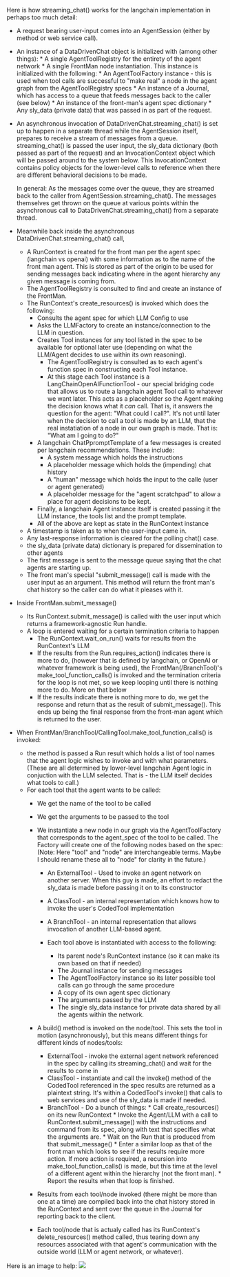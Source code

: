 Here is how streaming_chat() works for the langchain implementation in perhaps too much detail:

*   A request bearing user-input comes into an AgentSession (either by method or web service call).
*   An instance of a DataDrivenChat object is initialized with (among other things):
        * A single AgentToolRegistry for the entirety of the agent network
        * A single FrontMan node instantiation.  This instance is initialized with the following:
            * An AgentToolFactory instance - this is used when tool calls are successful
                to "make real" a node in the agent graph from the AgentToolRegistry specs
            * An instance of a Journal, which has access to a queue that feeds messages back 
                to the caller (see below)
            * An instance of the front-man's agent spec dictionary
            * Any sly_data (private data) that was passed in as part of the request.
*   An asynchronous invocation of DataDrivenChat.streaming_chat() is set up to happen in a separate thread
    while the AgentSession itself, prepares to receive a stream of messages from a queue.
    streaming_chat() is passed the user input, the sly_data dictionary (both passed as part of the request)
    and an InvocationContext object which will be passed around to the system below. This InvocationContext
    contains policy objects for the lower-level calls to reference when there are different behavioral
    decisions to be made.

    In general:
    As the messages come over the queue, they are streamed back to the caller from AgentSession.streaming_chat().
    The messages themselves get thrown on the queue at various points within the asynchronous
    call to DataDrivenChat.streaming_chat() from a separate thread.

* Meanwhile back inside the asynchronous DataDrivenChat.streaming_chat() call,
    * A RunContext is created for the front man per the agent spec (langchain vs openai)
        with some information as to the name of the front man agent.  This is stored
        as part of the origin to be used for sending messages back indicating where in 
        the agent hierarchy any given message is coming from.
    * The AgentToolRegistry is consulted to find and create an instance of the FrontMan.
    * The RunContext's create_resources() is invoked which does the following:
        * Consults the agent spec for which LLM Config to use
        * Asks the LLMFactory to create an instance/connection to the LLM in question.
        * Creates Tool instances for any tool listed in the spec to be available for
            optional later use (depending on what the LLM/Agent decides to use within its
            own reasoning).
            * The AgentToolRegistry is consulted as to each agent's function spec
                in constructing each Tool instance.
            * At this stage each Tool instance is a LangChainOpenAIFunctionTool -
                our special bridging code that allows us to route a langchain agent Tool
                call to whatever we want later.  This acts as a placeholder so the Agent
                making the decision knows what it *can* call. That is, it answers the
                question for the agent: "What could I call?".
                It's not until later when the decision to call a tool is made by an LLM,
                that the real instatiation of a node in our own graph is made. That is:
                "What am I going to do?"
        * A langchain ChatPpromptTemplate of a few messages is created per langchain recommendations.
            These include:
            * A system message which holds the instructions
            * A placeholder message which holds the (impending) chat history
            * A "human" message which holds the input to the calle (user or agent generated)
            * A placeholder message for the "agent scratchpad" to allow a place for agent 
                decisions to be kept.
        * Finally, a langchain Agent instance itself is created passing it the LLM instance,
            the tools list and the prompt template.
        * All of the above are kept as state in the RunContext instance
    * A timestamp is taken as to when the user-input came in.
    * Any last-response information is cleared for the polling chat() case.
    * the sly_data (private data) dictionary is prepared for dissemination to other agents
    * The first message is sent to the message queue saying that the chat agents are starting up.
    * The front man's special "submit_message() call is made with the user input as an argument.
        This method will return the front man's chat history so the caller can do what it pleases with it.

* Inside FrontMan.submit_message()
    * Its RunContext.submit_message() is called with the user input which returns a framework-agnostic Run handle.
    * A loop is entered waiting for a certain termination criteria to happen
        * The RunContext.wait_on_run() waits for results from the RunContext's LLM
        * If the results from the Run.requires_action() indicates there is more to do,
            (however that is defined by langchain, or OpenAI or whatever framework is being used),
            the FrontMan(/BranchTool)'s make_tool_function_calls() is invoked
            and the termination criteria for the loop is not met, so we keep looping
            until there is nothing more to do. More on that below
        * If the results indicate there is nothing more to do, we get the response
          and return that as the result of submit_message(). This ends up being
          the final response from the front-man agent which is returned to the user.

* When FrontMan/BranchTool/CallingTool.make_tool_function_calls() is invoked:
    * the method is passed a Run result which holds a list of tool names that
        the agent logic wishes to invoke and with what parameters.
        (These are all determined by lower-level langchain Agent logic in conjuction
         with the LLM selected. That is - the LLM itself decides what tools to call.)
    * For each tool that the agent wants to be called:
        * We get the name of the tool to be called  
        * We get the arguments to be passed to the tool
        * We instantiate a new node in our graph via the AgentToolFactory that corresponds 
            to the agent_spec of the tool to be called.  The Factory will create one of the
            following nodes based on the spec:  
                (Note: Here "tool" and "node" are interchangeable terms.
                        Maybe I should rename these all to "node" for clarity in the future.)
            * An ExternalTool - Used to invoke an agent network on another server.
                When this guy is made, an effort to redact the sly_data 
                is made before passing it on to its constructor
            * A ClassTool - an internal representation which knows how to invoke the
                user's CodedTool implementation
            * A BranchTool - an internal representation that allows invocation of another
                LLM-based agent.

            * Each tool above is instantiated with access to the following:
                * Its parent node's RunContext instance (so it can make its own based on that if needed) 
                * The Journal instance for sending messages
                * The AgentToolFactory instance so its later possible tool calls can go through the same procedure
                * A copy of its own agent spec dictionary
                * The arguments passed by the LLM
                * The single sly_data instance for private data shared by all the agents within the network.

        * A build() method is invoked on the node/tool.  This sets the tool in motion (asynchronously),
          but this means different things for different kinds of nodes/tools:
            * ExternalTool - invoke the external agent network referenced in the spec
                    by calling its streaming_chat() and wait for the results to come in
            * ClassTool - instantiate and call the invoke() method of the CodedTool referenced in the spec
                    results are returned as a plaintext string.  It's within a CodedTool's invoke()
                    that calls to web services and use of the sly_data is made if needed.
            * BranchTool - Do a bunch of things:
                    * Call create_resources() on its new RunContext 
                    * Invoke the Agent/LLM with a call to RunContext.submit_message() with
                      the instructions and command from its spec, along with text that
                      specifies what the arguments are.
                    * Wait on the Run that is produced from that submit_message()
                    * Enter a similar loop as that of  the front man which looks to see
                        if the results require more action. If more action is required,
                        a recursion into make_tool_function_calls() is made, but this time
                        at the level of a different agent within the hierarchy (not the front man).
                    * Report the results when that loop is finished.

        * Results from each tool/node invoked (there might be more than one at a time)
            are compiled back into the chat history stored in the RunContext
            and sent over the queue in the Journal for reporting back to the client.

        * Each tool/node that is actualy called has its RunContext's delete_resources() method called,
            thus tearing down any resources associated with that agent's communication with the
            outside world (LLM or agent network, or whatever).

Here is an image to help:
![](neuro_san_information_flow_bw.png)

